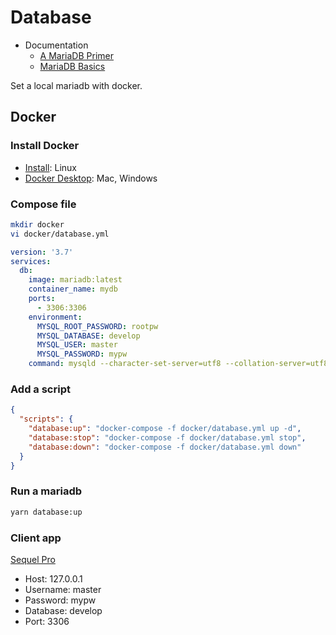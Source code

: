 # Database

- Documentation
  - [A MariaDB Primer](https://mariadb.com/kb/en/a-mariadb-primer/)
  - [MariaDB Basics](https://mariadb.com/kb/en/mariadb-basics/)

Set a local mariadb with docker.

## Docker

### Install Docker

- [Install](https://docs.docker.com/install/): Linux
- [Docker Desktop](https://www.docker.com/products/docker-desktop): Mac, Windows

### Compose file

```bash
mkdir docker
vi docker/database.yml
```

```yml
version: '3.7'
services:
  db:
    image: mariadb:latest
    container_name: mydb
    ports:
      - 3306:3306
    environment:
      MYSQL_ROOT_PASSWORD: rootpw
      MYSQL_DATABASE: develop
      MYSQL_USER: master
      MYSQL_PASSWORD: mypw
    command: mysqld --character-set-server=utf8 --collation-server=utf8_unicode_ci
```

### Add a script

```json
{
  "scripts": {
    "database:up": "docker-compose -f docker/database.yml up -d",
    "database:stop": "docker-compose -f docker/database.yml stop",
    "database:down": "docker-compose -f docker/database.yml down"
  }
}
```

### Run a mariadb

```bash
yarn database:up
```

### Client app

[Sequel Pro](https://www.sequelpro.com/)

- Host: 127.0.0.1
- Username: master
- Password: mypw
- Database: develop
- Port: 3306

